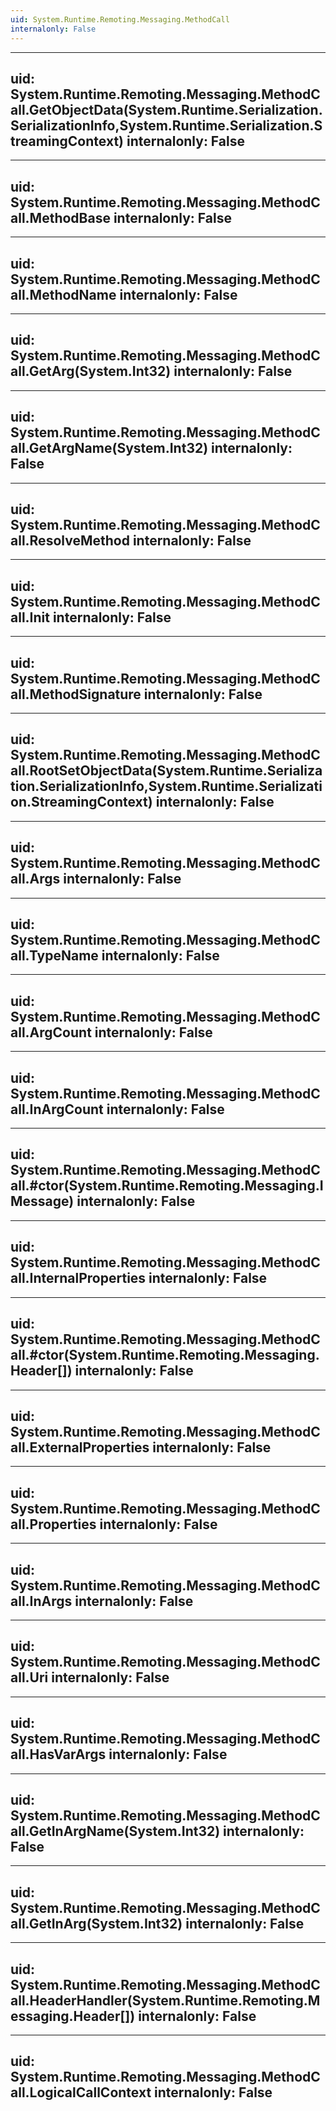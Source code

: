 ```yaml
---
uid: System.Runtime.Remoting.Messaging.MethodCall
internalonly: False
---
```


---
uid: System.Runtime.Remoting.Messaging.MethodCall.GetObjectData(System.Runtime.Serialization.SerializationInfo,System.Runtime.Serialization.StreamingContext)
internalonly: False
---

---
uid: System.Runtime.Remoting.Messaging.MethodCall.MethodBase
internalonly: False
---

---
uid: System.Runtime.Remoting.Messaging.MethodCall.MethodName
internalonly: False
---

---
uid: System.Runtime.Remoting.Messaging.MethodCall.GetArg(System.Int32)
internalonly: False
---

---
uid: System.Runtime.Remoting.Messaging.MethodCall.GetArgName(System.Int32)
internalonly: False
---

---
uid: System.Runtime.Remoting.Messaging.MethodCall.ResolveMethod
internalonly: False
---

---
uid: System.Runtime.Remoting.Messaging.MethodCall.Init
internalonly: False
---

---
uid: System.Runtime.Remoting.Messaging.MethodCall.MethodSignature
internalonly: False
---

---
uid: System.Runtime.Remoting.Messaging.MethodCall.RootSetObjectData(System.Runtime.Serialization.SerializationInfo,System.Runtime.Serialization.StreamingContext)
internalonly: False
---

---
uid: System.Runtime.Remoting.Messaging.MethodCall.Args
internalonly: False
---

---
uid: System.Runtime.Remoting.Messaging.MethodCall.TypeName
internalonly: False
---

---
uid: System.Runtime.Remoting.Messaging.MethodCall.ArgCount
internalonly: False
---

---
uid: System.Runtime.Remoting.Messaging.MethodCall.InArgCount
internalonly: False
---

---
uid: System.Runtime.Remoting.Messaging.MethodCall.#ctor(System.Runtime.Remoting.Messaging.IMessage)
internalonly: False
---

---
uid: System.Runtime.Remoting.Messaging.MethodCall.InternalProperties
internalonly: False
---

---
uid: System.Runtime.Remoting.Messaging.MethodCall.#ctor(System.Runtime.Remoting.Messaging.Header[])
internalonly: False
---

---
uid: System.Runtime.Remoting.Messaging.MethodCall.ExternalProperties
internalonly: False
---

---
uid: System.Runtime.Remoting.Messaging.MethodCall.Properties
internalonly: False
---

---
uid: System.Runtime.Remoting.Messaging.MethodCall.InArgs
internalonly: False
---

---
uid: System.Runtime.Remoting.Messaging.MethodCall.Uri
internalonly: False
---

---
uid: System.Runtime.Remoting.Messaging.MethodCall.HasVarArgs
internalonly: False
---

---
uid: System.Runtime.Remoting.Messaging.MethodCall.GetInArgName(System.Int32)
internalonly: False
---

---
uid: System.Runtime.Remoting.Messaging.MethodCall.GetInArg(System.Int32)
internalonly: False
---

---
uid: System.Runtime.Remoting.Messaging.MethodCall.HeaderHandler(System.Runtime.Remoting.Messaging.Header[])
internalonly: False
---

---
uid: System.Runtime.Remoting.Messaging.MethodCall.LogicalCallContext
internalonly: False
---
